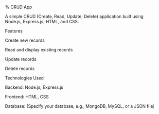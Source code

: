 % CRUD App

A simple CRUD (Create, Read, Update, Delete) application built using Node.js, Express.js, HTML, and CSS.

Features

Create new records

Read and display existing records

Update records

Delete records

Technologies Used

Backend: Node.js, Express.js

Frontend: HTML, CSS

Database: (Specify your database, e.g., MongoDB, MySQL, or a JSON file)
